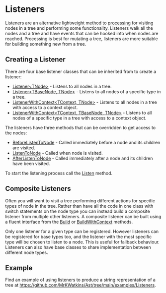 # Listeners

Listeners are an alternative lightweight method to [processing](processing.md) for visiting nodes in a tree and performing
some functionality. Listeners walk all the nodes and a tree and have events that can be hooked into when nodes are reached.
Processing is best for mutating a tree, listeners are more suitable for building something new from a tree.

## Creating a Listener

There are four base listener classes that can be inherited from to create a listener:

* [Listener\<TNode\>](xref:MrKWatkins.Ast.Listening.Listener\`1) - Listens to all nodes in a tree.
* [Listener\<TBaseNode, TNode\>](xref:MrKWatkins.Ast.Listening.Listener\`2) - Listens to all nodes of a specific type in a tree.
* [ListenerWithContext\<TContext, TNode\>](xref:MrKWatkins.Ast.Listening.ListenerWithContext\`2) - Listens to all nodes in a tree with access to a context object.
* [ListenerWithContext\<TContext, TBaseNode, TNode\>](xref:MrKWatkins.Ast.Listening.ListenerWithContext\`3) - Listens to all nodes of a specific type in a tree with access to a context object.

The listeners have three methods that can be overridden to get access to the nodes:

* [BeforeListenToNode](xref:MrKWatkins.Ast.Listening.Listener\`1.BeforeListenToNode(\`0)) - Called immediately before a node and its children are visited.
* [ListenToNode](xref:MrKWatkins.Ast.Listening.Listener\`1.ListenToNode(\`0)) - Called when node is visited.
* [AfterListenToNode](xref:MrKWatkins.Ast.Listening.Listener\`1.AfterListenToNode(\`0)) - Called immediately after a node and its children have been visited.

To start the listening process call the [Listen](xref:MrKWatkins.Ast.Listening.Listener\`1.Listen(\`0)) method.

## Composite Listeners

Often you will want to visit a tree performing different actions for specific types of node in the tree. Rather than have all the code in one class with
switch statements on the node type you can instead build a composite listener from multiple other listeners. A composite listener can be built using a fluent
interface from the [Build](xref:MrKWatkins.Ast.Listening.CompositeListener\`1.Build) or [BuildWithContext](xref:MrKWatkins.Ast.Listening.CompositeListener\`1.BuildWithContext\`\`1)
methods.

Only one listener for a given type can be registered. However listeners can be registered for base types too, and the listener with the most specific type
will be chosen to listen to a node. This is useful for fallback behaviour. Listeners can also have base classes to share implementation between different node
types.

## Example

Find an example of using listeners to produce a string representation of a tree at <https://github.com/MrKWatkins/Ast/tree/main/examples/Listeners>.